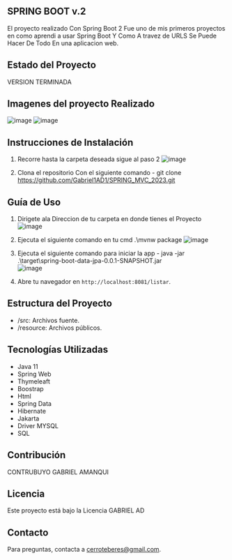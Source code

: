 ## SPRING BOOT v.2
El proyecto realizado Con Spring Boot 2 
Fue uno de mis primeros proyectos en como aprendi a usar Spring Boot
Y Como A travez de URLS Se Puede Hacer De Todo
En una aplicacion web.

## Estado del Proyecto

VERSION TERMINADA

## Imagenes del proyecto Realizado
![image](https://github.com/Gabriel1AD1/SPRING_MVC_2023/assets/119640932/34d96f78-7923-47bd-8e83-9e1821330fa7)
![image](https://github.com/Gabriel1AD1/SPRING_MVC_2023/assets/119640932/67ea5a24-4b08-49e1-b4d7-9dcddbe8e980)


## Instrucciones de Instalación
1. Recorre hasta la carpeta deseada sigue al paso 2
![image](https://github.com/Gabriel1AD1/SPRING_MVC_2023/assets/119640932/dee8ebcf-2423-4843-977a-78d74417f660)

2. Clona el repositorio Con el siguiente comando - git clone https://github.com/Gabriel1AD1/SPRING_MVC_2023.git

## Guía de Uso

1. Dirigete ala Direccion de tu carpeta en donde tienes el Proyecto
![image](https://github.com/Gabriel1AD1/SPRING_MVC_2023/assets/119640932/b9a5db78-462e-4ad9-ac99-f253fb088447)
2. Ejecuta el siguiente comando en tu cmd .\mvnw package
![image](https://github.com/Gabriel1AD1/SPRING_MVC_2023/assets/119640932/7bf5927d-c164-47f0-975d-7efe27e71e68)
3. Ejecuta el siguiente comando para iniciar la app - java -jar .\target\spring-boot-data-jpa-0.0.1-SNAPSHOT.jar  
![image](https://github.com/Gabriel1AD1/SPRING_MVC_2023/assets/119640932/de127dfc-3bed-4fe4-91db-29877b058124)

5. Abre tu navegador en `http://localhost:8081/listar`.

## Estructura del Proyecto

- /src: Archivos fuente.
- /resource: Archivos públicos.

## Tecnologías Utilizadas

- Java 11
- Spring Web
- Thymeleaft
- Boostrap
- Html
- Spring Data
- Hibernate
- Jakarta
- Driver MYSQL
- SQL

## Contribución

CONTRUBUYO GABRIEL AMANQUI

## Licencia

Este proyecto está bajo la Licencia GABRIEL AD

## Contacto

Para preguntas, contacta a [cerroteberes@gmail.com](cerroteberes@gmail.com).
